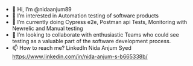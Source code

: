 - 👋 Hi, I’m @nidaanjum89
- 👀 I’m interested in Automation testing of software products 
- 🌱 I’m currently doing Cypress e2e, Postman api Tests, Monitoring with Newrelic and Manual testing 
- 💞️ I’m looking to collaborate with enthusiastic Teams who could see testing as a valuable part of the software development process.
- 📫 How to reach me? LinkedIn Nida Anjum Syed https://www.linkedin.com/in/nida-anjum-s-b665338b/

<!---
nidaanjum89/nidaanjum89 is a ✨ special ✨ repository because its `README.md` (this file) appears on your GitHub profile.
You can click the Preview link to take a look at your changes.
--->
